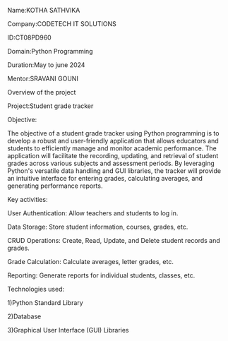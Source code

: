 Name:KOTHA SATHVIKA

Company:CODETECH IT SOLUTIONS

ID:CT08PD960

Domain:Python Programming

Duration:May to june 2024

Mentor:SRAVANI GOUNI

Overview of the project

Project:Student grade tracker

Objective:

The objective of a student grade tracker using Python programming is to develop a robust and user-friendly application that allows educators and students to efficiently manage and monitor academic performance. The application will facilitate the recording, updating, and retrieval of student grades across various subjects and assessment periods. By leveraging Python's versatile data handling and GUI libraries, the tracker will provide an intuitive interface for entering grades, calculating averages, and generating performance reports.

Key activities:

User Authentication: Allow teachers and students to log in.

Data Storage: Store student information, courses, grades, etc.

CRUD Operations: Create, Read, Update, and Delete student records and grades.

Grade Calculation: Calculate averages, letter grades, etc.

Reporting: Generate reports for individual students, classes, etc.

Technologies used:

1)Python Standard Library

2)Database

3)Graphical User Interface (GUI) Libraries
